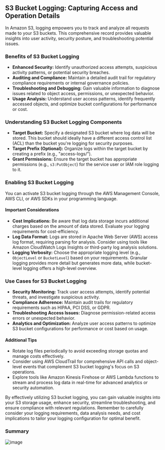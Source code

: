 ## S3 Bucket Logging: Capturing Access and Operation Details

In Amazon S3, logging empowers you to track and analyze all requests made to your S3 buckets. This comprehensive record provides valuable insights into user activity, security posture, and troubleshooting potential issues.

### Benefits of S3 Bucket Logging
* **Enhanced Security:** Identify unauthorized access attempts, suspicious activity patterns, or potential security breaches.
* **Auditing and Compliance:** Maintain a detailed audit trail for regulatory compliance requirements or internal governance policies.
* **Troubleshooting and Debugging:** Gain valuable information to diagnose issues related to object access, permissions, or unexpected behavior.
* **Usage Analysis:** Understand user access patterns, identify frequently accessed objects, and optimize bucket configurations for performance or cost.

### Understanding S3 Bucket Logging Components
* **Target Bucket:** Specify a designated S3 bucket where log data will be stored. This bucket should ideally have a different access control list (ACL) than the bucket you're logging for security purposes.
* **Target Prefix (Optional):** Organize logs within the target bucket by creating a prefix (e.g., "access-logs/").
* **Grant Permissions:** Ensure the target bucket has appropriate permissions (e.g., `s3:PutObject`) for the service user or IAM role logging to it.

### Enabling S3 Bucket Logging
You can activate S3 bucket logging through the AWS Management Console, AWS CLI, or AWS SDKs in your programming language.

#### Important Considerations
* **Cost Implications:** Be aware that log data storage incurs additional charges based on the amount of data stored. Evaluate your logging requirements for cost-efficiency.
* **Log Data Format:** Logs are stored in Apache Web Server (AWS) access log format, requiring parsing for analysis. Consider using tools like Amazon CloudWatch Logs Insights or third-party log analysis solutions.
* **Logging Verbosity:** Choose the appropriate logging level (e.g., `ObjectLevel` or `BucketLevel`) based on your requirements. Granular logging provides more detail but generates more data, while bucket-level logging offers a high-level overview.

### Use Cases for S3 Bucket Logging
* **Security Monitoring:** Track user access attempts, identify potential threats, and investigate suspicious activity.
* **Compliance Adherence:** Maintain audit trails for regulatory requirements such as HIPAA, PCI DSS, or GDPR.
* **Troubleshooting Access Issues:** Diagnose permission-related access errors or unexpected behavior.
* **Analytics and Optimization:** Analyze user access patterns to optimize S3 bucket configurations for performance or cost based on usage.

#### Additional Tips
* Rotate log files periodically to avoid exceeding storage quotas and manage costs effectively.
* Consider using AWS CloudTrail for comprehensive API calls and object-level events that complement S3 bucket logging's focus on S3 operations.
* Explore tools like Amazon Kinesis Firehose or AWS Lambda functions to stream and process log data in real-time for advanced analytics or security automation.

By effectively utilizing S3 bucket logging, you can gain valuable insights into your S3 storage usage, enhance security, streamline troubleshooting, and ensure compliance with relevant regulations. Remember to carefully consider your logging requirements, data analysis needs, and cost implications to tailor your logging configuration for optimal benefit.

### Summary
![image](https://i.imgur.com/2e7bUua.png)
